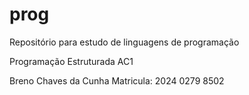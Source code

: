 # prog
Repositório para estudo de linguagens de programação


Programação Estruturada
AC1

Breno Chaves da Cunha
Matricula: 2024 0279 8502
